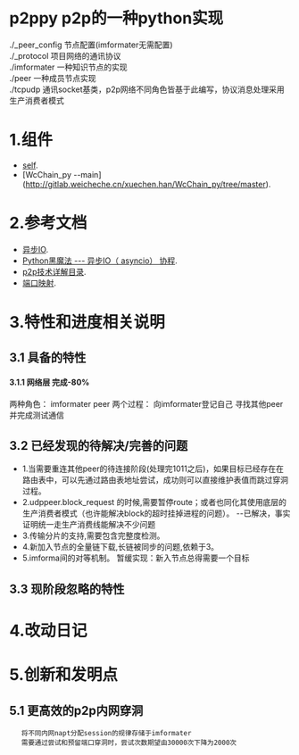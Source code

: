 ﻿# p2ppy p2p的一种python实现

./_peer_config  节点配置(imformater无需配置) <br>
./_protocol 项目网络的通讯协议 <br>
./imformater 一种知识节点的实现  <br>
./peer 一种成员节点实现  <br>
./tcpudp 通讯socket基类，p2p网络不同角色皆基于此编写，协议消息处理采用生产消费者模式 <br>


# 1.组件

* [self](http://gitlab.weicheche.cn/xuechen.han/p2ppy).
* [WcChain_py  --main] (http://gitlab.weicheche.cn/xuechen.han/WcChain_py/tree/master).

# 2.参考文档

* [异步IO](https://www.liaoxuefeng.com/wiki/0014316089557264a6b348958f449949df42a6d3a2e542c000/00143208573480558080fa77514407cb23834c78c6c7309000).
* [Python黑魔法 --- 异步IO（ asyncio） 协程](http://python.jobbole.com/87310/).
* [p2p技术详解目录](http://www.52im.net/thread-50-1-1.html).
* [端口映射](https://blog.csdn.net/xiaoxianerqq/article/details/50363655).


# 3.特性和进度相关说明
## 3.1 具备的特性
#### 3.1.1 网络层 完成-80%
   两种角色： imformater peer
   两个过程： 向imformater登记自己 寻找其他peer并完成测试通信

## 3.2 已经发现的待解决/完善的问题
* 1.当需要重连其他peer的待连接阶段(处理完1011之后)，如果目标已经存在在路由表中，可以先通过路由表地址尝试，成功则可以直接维护表值而跳过穿洞过程。
* 2.udppeer.block_request 的时候,需要暂停route；或者也同化其使用底层的生产消费者模式（也许能解决block的超时挂掉进程的问题）。
  --已解决，事实证明统一走生产消费线能解决不少问题
* 3.传输分片的支持,需要包含完整度检测。
* 4.新加入节点的全量链下载,长链被同步的问题,依赖于3。
* 5.imforma间的对等机制。   暂缓实现：新入节点总得需要一个目标

## 3.3 现阶段忽略的特性


# 4.改动日记

#  5.创新和发明点

## 5.1 更高效的p2p内网穿洞
       将不同内网napt分配session的规律存储于imformater
       需要通过尝试和预留端口穿洞时，尝试次数期望由30000次下降为2000次